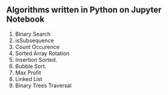 ## Algorithms written in Python on Jupyter Notebook

1. Binary Search
2. isSubsequence
3. Count Occurence
4. Sorted Array Rotation
5. Insertion Sorted.
6. Bubble Sort.
7. Max Profit
8. Linked List
9. Binary Trees Traversal


